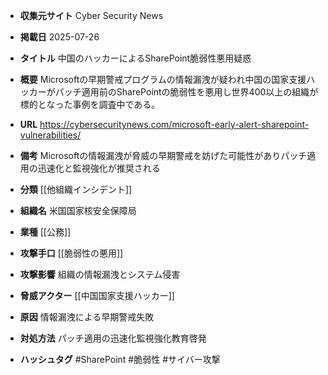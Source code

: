 - **収集元サイト**
Cyber Security News

- **掲載日**
2025-07-26

- **タイトル**
中国のハッカーによるSharePoint脆弱性悪用疑惑

- **概要**
Microsoftの早期警戒プログラムの情報漏洩が疑われ中国の国家支援ハッカーがパッチ適用前のSharePointの脆弱性を悪用し世界400以上の組織が標的となった事例を調査中である。

- **URL**
https://cybersecuritynews.com/microsoft-early-alert-sharepoint-vulnerabilities/

- **備考**
Microsoftの情報漏洩が脅威の早期警戒を妨げた可能性がありパッチ適用の迅速化と監視強化が推奨される

- **分類**
[[他組織インシデント]]

- **組織名**
米国国家核安全保障局

- **業種**
[[公務]]

- **攻撃手口**
[[脆弱性の悪用]]

- **攻撃影響**
組織の情報漏洩とシステム侵害

- **脅威アクター**
[[中国国家支援ハッカー]]

- **原因**
情報漏洩による早期警戒失敗

- **対処方法**
パッチ適用の迅速化監視強化教育啓発

- **ハッシュタグ**
#SharePoint #脆弱性 #サイバー攻撃
